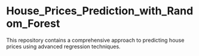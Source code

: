 # House_Prices_Prediction_with_Random_Forest
This repository contains a comprehensive approach to predicting house prices using advanced regression techniques.
